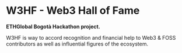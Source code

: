 # W3HF - Web3 Hall of Fame

**ETHGlobal Bogotà Hackathon project.**

W3HF is way to accord recognition and financial help to Web3 & FOSS
contributors as well as influential figures of the ecosystem.

